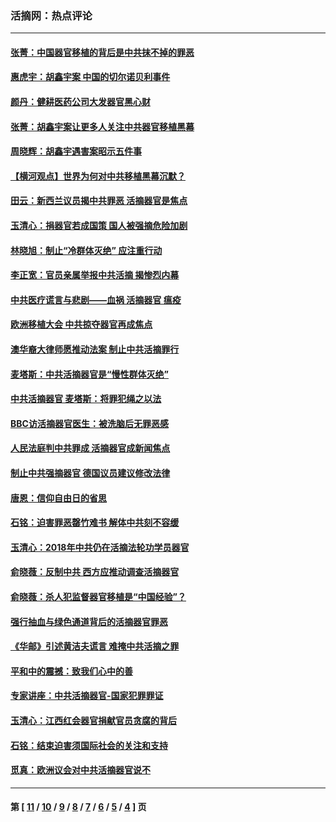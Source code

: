 ### 活摘网：热点评论
---
#### [张菁：中国器官移植的背后是中共抹不掉的罪恶](../../pages/nf5879/n13974977.md?08100430) 
#### [惠虎宇：胡鑫宇案 中国的切尔诺贝利事件](../../pages/nf5879/n13942916.md?08100430) 
#### [颜丹：健耕医药公司大发器官黑心财](../../pages/nf5879/n13940134.md?08100430) 
#### [张菁：胡鑫宇案让更多人关注中共器官移植黑幕](../../pages/nf5879/n13929073.md?08100430) 
#### [周晓辉：胡鑫宇遇害案昭示五件事](../../pages/nf5879/n13921870.md?08100430) 
#### [【横河观点】世界为何对中共移植黑幕沉默？](../../pages/nf5879/n13244249.md?08100430) 
#### [田云：新西兰议员揭中共罪恶 活摘器官是焦点](../../pages/nf5879/n13070629.md?08100430) 
#### [玉清心：捐器官若成国策 国人被强摘危险加剧](../../pages/nf5879/n12802713.md?08100430) 
#### [林晓旭：制止“冷群体灭绝” 应注重行动](../../pages/nf5879/n12779736.md?08100430) 
#### [李正宽：官员亲属举报中共活摘 揭惨烈内幕](../../pages/nf5879/n12684490.md?08100430) 
#### [中共医疗谎言与悲剧——血祸 活摘器官 瘟疫](../../pages/nf5879/n12372103.md?08100430) 
#### [欧洲移植大会 中共掠夺器官再成焦点](../../pages/nf5879/n11538883.md?08100430) 
#### [澳华裔大律师愿推动法案 制止中共活摘罪行](../../pages/nf5879/n11377039.md?08100430) 
#### [麦塔斯：中共活摘器官是“慢性群体灭绝”](../../pages/nf5879/n11350529.md?08100430) 
#### [中共活摘器官 麦塔斯：将罪犯绳之以法](../../pages/nf5879/n11347973.md?08100430) 
#### [BBC访活摘器官医生：被洗脑后无罪恶感](../../pages/nf5879/n11335935.md?08100430) 
#### [人民法庭判中共罪成 活摘器官成新闻焦点](../../pages/nf5879/n11331578.md?08100430) 
#### [制止中共强摘器官 德国议员建议修改法律](../../pages/nf5879/n11249451.md?08100430) 
#### [唐恩：信仰自由日的省思](../../pages/nf5879/n11003525.md?08100430) 
#### [石铭：迫害罪恶罄竹难书  解体中共刻不容缓](../../pages/nf5879/n10942855.md?08100430) 
#### [玉清心：2018年中共仍在活摘法轮功学员器官](../../pages/nf5879/n10914646.md?08100430) 
#### [俞晓薇：反制中共 西方应推动调查活摘器官](../../pages/nf5879/n10794671.md?08100430) 
#### [俞晓薇：杀人犯监督器官移植是“中国经验”？](../../pages/nf5879/n10466427.md?08100430) 
#### [强行抽血与绿色通道背后的活摘器官罪恶](../../pages/nf5879/n10004708.md?08100430) 
#### [《华邮》引述黄洁夫谎言 难掩中共活摘之罪](../../pages/nf5879/n9642309.md?08100430) 
#### [平和中的震撼：致我们心中的善](../../pages/nf5879/n9021123.md?08100430) 
#### [专家讲座：中共活摘器官-国家犯罪罪证](../../pages/nf5879/n8828153.md?08100430) 
#### [玉清心：江西红会器官捐献官员贪腐的背后](../../pages/nf5879/n8522122.md?08100430) 
#### [石铭：结束迫害须国际社会的关注和支持](../../pages/nf5879/n8443497.md?08100430) 
#### [觅真：欧洲议会对中共活摘器官说不](../../pages/nf5879/n8337486.md?08100430) 

---
#### 第 [ [11](./11.md?08100430) / [10](./10.md?08100430) / [9](./9.md?08100430) / [8](./8.md?08100430) / [7](./7.md?08100430) / [6](./6.md?08100430) / [5](./5.md?08100430) / [4](./4.md?08100430) ] 页
